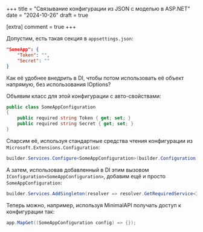 +++
title = "Связывание конфигурации из JSON с моделью в ASP.NET"
date = "2024-10-26"
draft = true

[extra]
comment = true
+++

Допустим, есть такая секция в `appsettings.json`:

```json
"SomeApp": {
    "Token": "",
    "Secret": ""
}
```
Как её удобнее внедрить в DI, чтобы потом использовать её объект напрямую, без использования IOptions<SomeType>?

Объявим класс для этой конфигурации с авто-свойствами:

```csharp
public class SomeAppConfiguration
{
    public required string Token { get; set; }
    public required string Secret { get; set; }
}
```

Спарсим её, используя стандартные средства чтения конфигурации из `Microsoft.Extensions.Configuration`:

```csharp
builder.Services.Configure<SomeAppConfiguration>(builder.Configuration.GetRequiredSection("SomeApp"));
```

А затем, использовав добавленный в DI этим вызовом `IConfiguration<SomeAppConfiguration>`, добавим ещё и просто `SomeAppConfiguration`:

```csharp
builder.Services.AddSingleton(resolver => resolver.GetRequiredService<IOptions<SomeAppConfiguration>>().Value);
```

Теперь можно, например, используя MinimalAPI получать доступ к конфигурации так:

```csharp
app.MapGet((SomeAppConfiguration config) => {});
```
